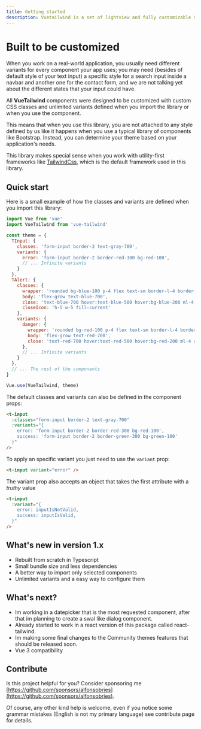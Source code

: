 ```yaml
---
title: Getting started
description: Vuetailwind is a set of lightview and fully customizable Vue Components optimized for TailwindCss.
---
```



# Built to be customized

When you work on a real-world application, you usually need different variants for every component your app uses; you may need (besides of default style of your text input) a specific style for a search input inside a navbar and another one for the contact form, and we are not talking yet about the different states that your input could have.

All **VueTailwind** components were designed to be customized with custom CSS classes and unlimited variants defined when you import the library or when you use the component.

This means that when you use this library, you are not attached to any style defined by us like it happens when you use a typical library of components like Bootstrap. Instead, you can determine your theme based on your application's needs.

This library makes special sense when you work with utility-first frameworks like [TailwindCss](https://tailwindcss.com), which is the default framework used in this library.

## Quick start

Here is a small example of how the classes and variants are defined when you import this library:

```js
import Vue from 'vue'
import VueTailwind from 'vue-tailwind'

const theme = {
  TInput: {
    classes: 'form-input border-2 text-gray-700',
    variants: {
      error: 'form-input border-2 border-red-300 bg-red-100',
      // ... Infinite variants
    }
  },
  TAlert: {
    classes: {
      wrapper: 'rounded bg-blue-100 p-4 flex text-sm border-l-4 border-blue-500',
      body: 'flex-grow text-blue-700',
      close: 'text-blue-700 hover:text-blue-500 hover:bg-blue-200 ml-4 rounded',
      closeIcon: 'h-5 w-5 fill-current'
    },
    variants: {
      danger: {
        wrapper: 'rounded bg-red-100 p-4 flex text-sm border-l-4 border-red-500',
        body: 'flex-grow text-red-700',
        close: 'text-red-700 hover:text-red-500 hover:bg-red-200 ml-4 rounded'
      },
      // ... Infinite variants
    }
  },
  // ... The rest of the components
}

Vue.use(VueTailwind, theme)
```

The default classes and variants can also be defined in the component props:

```html
<t-input
  :classes="form-input border-2 text-gray-700"
  :variants="{
    error: 'form-input border-2 border-red-300 bg-red-100',
    success: 'form-input border-2 border-green-300 bg-green-100'
  }"
/>
```

To apply an specific variant you just need to use the `variant` prop:

```html
<t-input variant="error" />
```

The variant prop also accepts an object that takes the first attribute with a _truthy_ value

```html
<t-input
  :variant="{
    error: inputIsNotValid,
    success: inputIsValid,
  }"
/>
```

## What's new in version 1.x

- Rebuilt from scratch in Typescript
- Small bundle size and less dependencies
- A better way to import only selected components
- Unlimited variants and a easy way to configure them

## What's next?

- Im working in a datepicker that is the most requested component, after that im planning to create a swal like dialog component.
- Already started to work in a react version of this package called react-tailwind.
- Im making some final changes to the Community themes features that should be released soon.
- Vue 3 compatibility

## Contribute

Is this project helpful for you? Consider sponsoring me [https://github.com/sponsors/alfonsobries](https://github.com/sponsors/alfonsobries).

Of course, any other kind help is welcome, even if you notice some grammar mistakes (English is not my primary language) see <nuxt-link to="/contribute">contribute page</nuxt-link> for details.